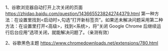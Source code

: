 1、谷歌浏览器自动打开上次关闭的页面
https://zhidao.baidu.com/question/1436655238242744379.html
    第一种方法：在设置里找到<启动时>,勾选“打开新标签页”。如果还未解决问题采用第二种方法：在设置里打开<高级>，找到<系统>，将“关闭 Google Chrome 后继续运行后台应用”选项关闭，就能解决问题了。（亲测有效）

2、谷歌黑色主题
https://www.chromedownloads.net/extensions/780.html
